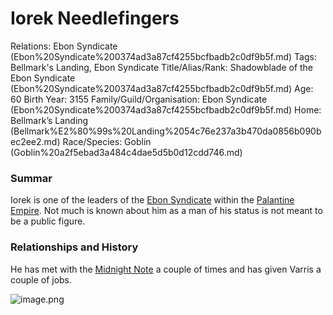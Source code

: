 # Iorek Needlefingers

Relations: Ebon Syndicate (Ebon%20Syndicate%200374ad3a87cf4255bcfbadb2c0df9b5f.md) 
Tags: Bellmark's Landing, Ebon Syndicate
Title/Alias/Rank: Shadowblade of the Ebon Syndicate (Ebon%20Syndicate%200374ad3a87cf4255bcfbadb2c0df9b5f.md) 
Age: 60
Birth Year: 3155
Family/Guild/Organisation: Ebon Syndicate (Ebon%20Syndicate%200374ad3a87cf4255bcfbadb2c0df9b5f.md) 
Home: Bellmark’s Landing (Bellmark%E2%80%99s%20Landing%2054c76e237a3b470da0856b090bec2ee2.md) 
Race/Species: Goblin (Goblin%20a2f5ebad3a484c4dae5d5b0d12cdd746.md)

### Summar

Iorek is one of the leaders of the [Ebon Syndicate](Ebon%20Syndicate%200374ad3a87cf4255bcfbadb2c0df9b5f.md) within the [Palantine Empire](Palantine%20Empire%20b5f0a5e7621b4b02862738a0582cfccd.md). Not much is known about him as a man of his status is not meant to be a public figure.

### **Relationships and History**

He has met with the [Midnight Note](Midnight%20Note%20aabd4488c4ea43c393d10542ec8af339.md) a couple of times and has given Varris a couple of jobs.

![image.png](image%20111.png)